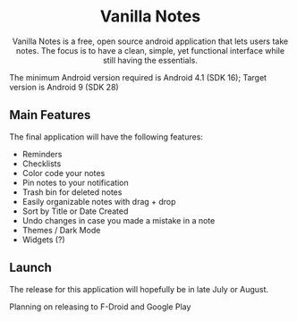 <h1 align = 'center'> Vanilla Notes </h1> 
<p align = 'center'>
Vanilla Notes is a free, open source android application that lets users take notes. The focus is to have a clean, simple, yet functional interface while still having the essentials. 
</p>
The minimum Android version required is Android 4.1 (SDK 16); Target version is Android 9 (SDK 28)

## Main Features

The final application will have the following features:

- Reminders
- Checklists
- Color code your notes
- Pin notes to your notification
- Trash bin for deleted notes
- Easily organizable notes with drag + drop
- Sort by Title or Date Created
- Undo changes in case you made a mistake in a note
- Themes / Dark Mode
- Widgets (?)

## Launch

The release for this application will hopefully be in late July or August.

Planning on releasing to F-Droid and Google Play
